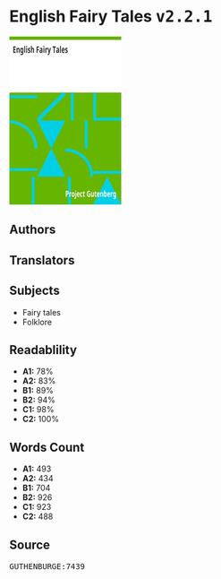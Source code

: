 # English Fairy Tales <kbd>v2.2.1</kbd>

![](./cover.medium.jpg "")

## Authors



## Translators



## Subjects


 - Fairy tales
 - Folklore

## Readablility


 - **A1:** 78%
 - **A2:** 83%
 - **B1:** 89%
 - **B2:** 94%
 - **C1:** 98%
 - **C2:** 100%

## Words Count


 - **A1:** 493
 - **A2:** 434
 - **B1:** 704
 - **B2:** 926
 - **C1:** 923
 - **C2:** 488

## Source


<kbd>GUTHENBURGE:7439</kbd>
